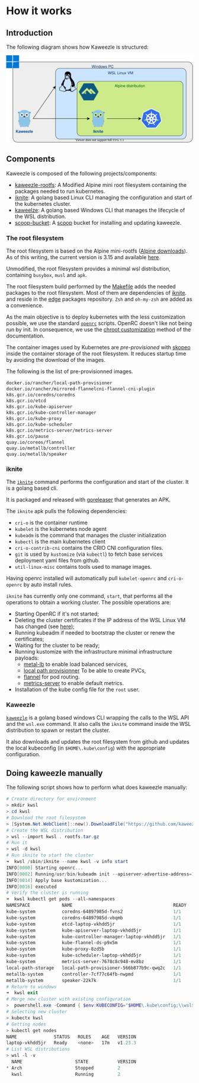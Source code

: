 # How it works

## Introduction

The following diagram shows how Kaweezle is structured:

![architecture](_assets/arch.svg?style=centerme)

## Components

Kaweezle is composed of the following projects/components:

- [kaweezle-rootfs](https://github.com/kaweezle/kaweezle-rootfs): A Modified
  Alpine mini root filesystem containing the packages needed to run kubernetes.
- [iknite](https://github.com/kaweezle/iknite): A golang based Linux CLI
  managing the configuration and start of the kubernetes cluster.
- [kaweelze](https://github.com/kaweezle/kaweezle): A golang based Windows CLI
  that manages the lifecycle of the WSL distribution.
- [scoop-bucket](https://github.com/kaweezle/scoop-bucket): A
  [scoop](https://scoop.sh/) bucket for installing and updating kaweezle.

### The root filesystem

The root filesystem is based on the Alpine mini-rootfs
([Alpine downloads](https://alpinelinux.org/downloads/)). As of this writing,
the current version is 3.15 and available
[here](https://dl-cdn.alpinelinux.org/alpine/v3.15/releases/x86_64/alpine-minirootfs-3.15.0-x86_64.tar.gz).

Unmodified, the root filesystem provides a minimal wsl distribution, containing
`busybox`, `musl` and `apk`.

The root filesystem build performed by the
[Makefile](https://github.com/kaweezle/kaweezle-rootfs/blob/main/Makefile#L63)
adds the needed packages to the root filesystem. Most of them are dependencies
of [iknite](https://github.com/kaweezle/iknite/blob/main/.goreleaser.yaml#L54).
and reside in the [edge](https://wiki.alpinelinux.org/wiki/Edge) packages
repository. `Zsh` and `oh-my-zsh` are added as a convenience.

As the main objective is to deploy kubernetes with the less customization
possible, we use the standard [`openrc`](https://wiki.gentoo.org/wiki/OpenRC)
scripts. OpenRC doesn't like not being run by init. In consequence, we use the
[chroot customization](https://wiki.gentoo.org/wiki/OpenRC#Chroot_support)
method of the documentation.

The container images used by Kubernetes are _pre-provisioned_ with
[skopeo](https://github.com/containers/skopeo) inside the container storage of
the root filesystem. It reduces startup time by avoiding the download of the
images.

The following is the list of pre-provisionned images.

```
docker.io/rancher/local-path-provisioner
docker.io/rancher/mirrored-flannelcni-flannel-cni-plugin
k8s.gcr.io/coredns/coredns
k8s.gcr.io/etcd
k8s.gcr.io/kube-apiserver
k8s.gcr.io/kube-controller-manager
k8s.gcr.io/kube-proxy
k8s.gcr.io/kube-scheduler
k8s.gcr.io/metrics-server/metrics-server
k8s.gcr.io/pause
quay.io/coreos/flannel
quay.io/metallb/controller
quay.io/metallb/speaker
```

### iknite

The [`iknite`](https://github.com/kaweezle/iknite) command performs the
configuration and start of the cluster. It is a golang based cli.

It is packaged and released with [goreleaser](https://goreleaser.com/) that
generates an APK.

The `iknite` apk pulls the following dependencies:

- `cri-o` is the container runtime
- `kubelet` is the kubernetes node agent
- `kubeadm` is the command that manages the cluster initialization
- `kubectl` is the main kubernetes client
- `cri-o-contrib-cni` contains the CRIO CNI configuration files.
- `git` is used by `kustomize` (via `kubectl`) to fetch base services deployment
  yaml files from github.
- `util-linux-misc` contains tools used to manage images.

Having openrc installed will automatically pull `kubelet-openrc` and
`cri-o-openrc` by auto install rules.

`iknite` has currently only one command, `start`, that performs all the
operations to obtain a working cluster. The possible operations are:

- Starting OpenRC if it's not started;
- Deleting the cluster certificates if the IP address of the WSL Linux VM has
  changed (see [here](limitations.md#starting-after-reboot));
- Running kubeadm if needed to bootstrap the cluster or renew the certificates;
- Waiting for the cluster to be ready;
- Running kustomize with the infrastructure minimal infrastructure payloads:
  - [metal-lb](https://metallb.universe.tf/) to enable load balanced services,
  - [local path provisionner](https://github.com/rancher/local-path-provisioner)
    To be able to create PVCs,
  - [flannel](https://github.com/flannel-io/flannel) for pod routing.
  - [metrics-server](https://github.com/kubernetes-sigs/metrics-server) to
    enable default metrics.
- Installation of the kube config file for the `root` user.

### Kaweezle

[`kaweezle`](https://github.com/kaweezle/kaweezle) is a golang based windows CLI
wrapping the calls to the WSL API and the `wsl.exe` command. It also calls the
`iknite` command inside the WSL distribution to spawn or restart the cluster.

It also downloads and updates the root filesystem from github and updates the
local kubeconfig (in `$HOME\.kube\config`) with the appropriate configuration.

## Doing kaweezle manually

The following script shows how to perform what does kaweezle manually:

```powershell
# Create directory for environment
> mkdir kwsl
> cd kwsl
# Download the root filesystem
> [System.Net.WebClient]::new().DownloadFile("https://github.com/kaweezle/kaweezle-rootfs/releases/download/latest/rootfs.tar.gz","$PWD\rootfs.tar.gz")
# Create the WSL distribution
> wsl --import kwsl . rootfs.tar.gz
# Run it
> wsl -d kwsl
# Run iknite to start the cluster
➜  kwsl /sbin/iknite --name kwsl -v info start
INFO[0000] Starting openrc...
INFO[0002] Running/usr/bin/kubeadm init --apiserver-advertise-address=172.19.177.119 --kubernetes-version=1.23.1 --pod-network-cidr=10.244.0.0/16 --ignore-preflight-errors=DirAvailable--var-lib-etcd,Swap --skip-phases=mark-control-plane...
INFO[0014] Apply base kustomization...
INFO[0016] executed
# Verify the cluster is running
➜  kwsl kubectl get pods --all-namespaces
NAMESPACE            NAME                                      READY   STATUS    RESTARTS   AGE
kube-system          coredns-64897985d-fvns2                   1/1     Running   0          39s
kube-system          coredns-64897985d-vbqmb                   1/1     Running   0          39s
kube-system          etcd-laptop-vkhdd5jr                      1/1     Running   0          56s
kube-system          kube-apiserver-laptop-vkhdd5jr            1/1     Running   0          56s
kube-system          kube-controller-manager-laptop-vkhdd5jr   1/1     Running   0          50s
kube-system          kube-flannel-ds-p9x5m                     1/1     Running   0          40s
kube-system          kube-proxy-8zd5b                          1/1     Running   0          40s
kube-system          kube-scheduler-laptop-vkhdd5jr            1/1     Running   0          56s
kube-system          metrics-server-7678c8c948-mv8bz           1/1     Running   0          39s
local-path-storage   local-path-provisioner-566b877b9c-qwq2c   1/1     Running   0          39s
metallb-system       controller-7cf77c64fb-nwpmd               1/1     Running   0          39s
metallb-system       speaker-22k7k                             1/1     Running   0          40s
# Return to windows
➜  kwsl exit
# Merge new cluster with existing configuration
>  powershell.exe -Command { $env:KUBECONFIG="$HOME\.kube\config;\\wsl$\kwsl\root\.kube\config"; kubectl config view --flatten > "$HOME\.kube\config.new"; mv -force "$HOME\.kube\config.new" "$HOME\.kube\config" }
# Selecting new cluster
> kubectx kwsl
# Getting nodes
> kubectl get nodes
NAME              STATUS   ROLES    AGE   VERSION
laptop-vkhdd5jr   Ready    <none>   17m   v1.23.3
# List WSL distributions
> wsl -l -v
  NAME                    STATE           VERSION
* Arch                    Stopped         2
  kwsl                    Running         2
```
